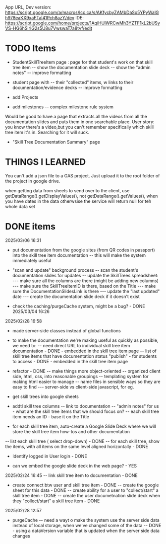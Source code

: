App URL, Dev version: https://script.google.com/a/macros/lcc.ca/s/AKfycbyZAMbDaSo5YPyWalGh978eaKX9xaFTaI41Pch8azY/dev
IDE: https://script.google.com/home/projects/1AqiHUlWRCwMh3YZTF1kL2bUSyVS-HG6hSirIG2s5U8u7VwswaT7a8tvf/edit 

# TODO Items







- StudentSkillTreeItem page : page for that student's work on that skill tree item
-- show the documentation slide deck
-- show the "admin notes"
-- improve formatting

- student page with
-- their "collected" items, w links to their documentation/evidence decks
-- improve formatting

- add Projects
- add milestones
-- complex milestone rule system

Would be good to have a page that extracts all the videos from all the documentation slides and puts them in one searchable place. 
User story: you know there's a video,but you can't remember specifically which skill tree item it's in. Searching for it will suck.
- "Skill Tree Documentation Summary" page


# THINGS I LEARNED
You can't add a json file to a GAS project. Just upload it to the root folder of the project in google drive.

when getting data from sheets to send over to the client, use getDataRange().getDisplayValues(), not getDataRange().getValues(), when you have dates in the data
otherwsise the service will return null for teh whole data set


# DONE items


2025/03/06 16:31

- put documentation  from the google sites (from QR codes in passport) into the skill tree item documentation
-- this will make the system immediately useful

- "scan and update" background process
-- scan the student's documentation slides for updates
-- update the SkillTrees spreadsheet:
--- make sure all the columns are there (might be adding new columns)
--- make sure the SkillTreeItemID is there, based on the Title
--- make sure the DocumentationSlidesLink is there
--- update the "last updated" date
--- create the documentation slide deck if it doesn't exist

- check the caching/purgeCache system, might be a bug? - DONE 2025/03/04 16:26

2025/02/28 16:58
- made server-side classes instead of global functions

- to make the documentation we're making useful as quickly as possible, we need to:
-- need direct URL to individual skill tree item documentation - DONE - embedded in the skill tree item page
-- list of skill tree items that have documentation status "publish" - for students to access - DONE - embedded in the skill tree item page


- refactor - DONE
-- make things more object-oriented
-- organized client side, html, css, into reasonable groupings
-- templating system for making html easier to manage
-- name files in sensible ways so they are easy to find
--- server-side vs client-side javascript, for eg.


- get skill trees into google sheets
- addtl skill tree columns
-- link to documentation
-- "admin notes" for us - what are the skill tree items that we should focus on?
-- each skill tree item needs an ID - base it on the Title
- for each skill tree item, auto-create a Google Slide Deck where we will store the skill tree item how-tos and other documentation

-- list each skill tree ( select drop-down) - DONE
-- for each skill tree, show the items, with all items on the same level aligned horizontally - DONE

- Identify logged in User login - DONE


- can we embed the google slide deck in the web page? - YES

2025/02/24 16:45
-- link skill tree item to documentation - DONE
- create connect btw user and skill tree item - DONE
-- create the google sheet for this data - DONE
-- create ability for a user to "collect/start" a skill tree item - DONE
-- create the user documetnation slide deck when they "collect/start" a skill tree item - DONE

2025/02/28 12:57
- purgeCache 
-- need a wayt o make the system use the server side data instead of local storage, when we've changed some of the data
-- DONE - using a dataVersion variable that is updated when the server side data changes


